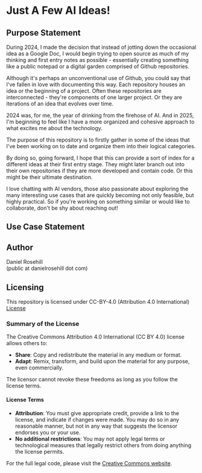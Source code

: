 # Just A Few AI Ideas!

## Purpose Statement

During 2024, I made the decision that instead of jotting down the occasional idea as a Google Doc, I would begin trying to open source as much of my thinking and first entry notes as possible - essentially creating something like a public notepad or a digital garden comprised of Github repositories. 

Although it's perhaps an unconventional use of Github, you could say that I've fallen in love with documenting this way. Each repository houses an idea or the beginning of a project.  Often these repositories are interconnected - they're components of one larger project. Or they are iterations of an idea that evolves over time.

2024 was, for me, the year of drinking from the firehose of AI. And in 2025, I'm beginning to feel like I have a more organized and cohesive approach to what excites me about the technology.  

The purpose of this repository is to firstly gather in some of the ideas that I've been working on to date and organize them into their logical categories.

By doing so, going forward, I hope that this can provide a sort of index for a different ideas at their first entry stage. They might later branch out into their own repositories if they are more developed and contain code. Or this might be their ultimate destination. 

I love chatting with AI vendors, those also passionate about exploring the many interesting use cases that are quickly becoming not only feasible, but highly practical. So if you're working on something similar or would like to collaborate, don't be shy about reaching out!

## Use Case Statement

## Author

Daniel Rosehill  
(public at danielrosehill dot com)

## Licensing

This repository is licensed under CC-BY-4.0 (Attribution 4.0 International) 
[License](https://creativecommons.org/licenses/by/4.0/)

### Summary of the License
The Creative Commons Attribution 4.0 International (CC BY 4.0) license allows others to:
- **Share**: Copy and redistribute the material in any medium or format.
- **Adapt**: Remix, transform, and build upon the material for any purpose, even commercially.

The licensor cannot revoke these freedoms as long as you follow the license terms.

#### License Terms
- **Attribution**: You must give appropriate credit, provide a link to the license, and indicate if changes were made. You may do so in any reasonable manner, but not in any way that suggests the licensor endorses you or your use.
- **No additional restrictions**: You may not apply legal terms or technological measures that legally restrict others from doing anything the license permits.

For the full legal code, please visit the [Creative Commons website](https://creativecommons.org/licenses/by/4.0/legalcode).